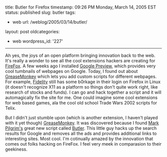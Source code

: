 title: Butler for Firefox
timestamp: 09:26 PM Monday, March 14, 2005 EST
status: published
slug: butler
tags:
- web
url: /weblog/2005/03/14/butler/

layout: post
oldcategories:
- web
wordpress_id: '227'

---

Ah yes, the joys of an open platform bringing innovation back to the web.  It's
really a wonder to see all the cool extensions hackers are creating for
[FireFox](http://www.spreadfirefox.com/?q=affiliates&id=38177&t=82).  A few weeks ago I installed
[Google Preview](http://ackroyd.de/googlepreview/), which provides
very cool tumbnails of webpages on Google.  Today, I found out about
[GreaseMonkey](http://greasemonkey.mozdev.org/) which lets you add
custom scripts for different webpages.  For example,
[Fidelity](http://www.fidelity.com/) still has some b0rkage in
their login on Firefox in Linux (it doesn't recognize X11 as a platform so
things don't quite work right, like research of stocks and funds).  I can go
and hack together a script and it will automagically fix the site for me.  One
could imagine some cool extensions for web based games, ala the cool old school
Trade Wars 2002 scripts for Telix.

But I didn't just stumble upon (which is another extension, I haven't played
with it yet though) [GreaseMonkey](http://greasemonkey.mozdev.org/).
It was discovered because I found [Mark Pilgrim's](http://diveintomark.org/) great new script called
[Butler](http://diveintomark.org/projects/butler/).  This little
guy hacks up the search results for Google and removes all the ads and
provides additional links to interesting sites.  Most cool.  I'm cotinually
amazed by the innovation that comes out folks hacking on FireFox.  I feel very
meek in comparasion to their geekiness.
